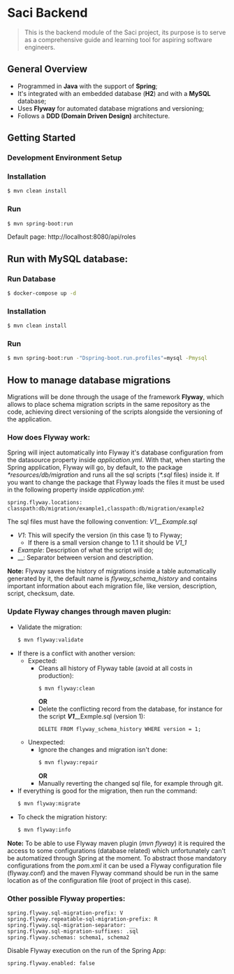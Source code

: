 # Saci Backend
> This is the backend module of the Saci project, its purpose is to serve as a comprehensive guide and learning tool for aspiring software engineers.

## General Overview
- Programmed in **Java** with the support of **Spring**;
- It's integrated with an embedded database (**H2**) and with a **MySQL** database;
- Uses **Flyway** for automated database migrations and versioning;
- Follows a **DDD (Domain Driven Design)** architecture.

## Getting Started
### Development Environment Setup
### Installation
```bash
$ mvn clean install
```
### Run
```bash
$ mvn spring-boot:run
```
Default page: http://localhost:8080/api/roles

## Run with MySQL database:
### Run Database
```bash
$ docker-compose up -d
```
### Installation
```bash
$ mvn clean install
```
### Run
```bash
$ mvn spring-boot:run -"Dspring-boot.run.profiles"=mysql -Pmysql
```

## How to manage database migrations
Migrations will be done through the usage of the framework **Flyway**, which allows to place schema migration scripts in the 
same repository as the code, achieving direct versioning of the scripts alongside the versioning of the application.

### How does Flyway work:
Spring will inject automatically into Flyway it's database configuration from the datasource property inside _application.yml_.
With that, when starting the Spring application, Flyway will go, by default, to the package _*resources/db/migration_ and runs all the sql scripts (_*.sql_ files) inside it.
If you want to change the package that Flyway loads the files it must be used in the following property inside _application.yml_:
```
spring.flyway.locations: classpath:db/migration/example1,classpath:db/migration/example2
```
The sql files must have the following convention: _V1__Example.sql_
- _V1_: This will specify the version (in this case 1) to Flyway;
  - If there is a small version change to 1.1 it should be _V1_1_
- _Example_: Description of what the script will do;
- __: Separator between version and description.

**Note:** Flyway saves the history of migrations inside a table automatically generated by it, the default name is
_flyway_schema_history_ and contains important information about each migration file, like version, description, script, checksum, date.

### Update Flyway changes through maven plugin:
- Validate the migration:
  ```bash
  $ mvn flyway:validate 
  ``` 
- If there is a conflict with another version:
  - Expected:
    - Cleans all history of Flyway table (avoid at all costs in production):
      ```bash
      $ mvn flyway:clean 
      ``` 
      **OR**
    - Delete the conflicting record from the database, for instance for the script **_V1_**__Exmple.sql (version 1):
      ```
      DELETE FROM flyway_schema_history WHERE version = 1;
      ``` 
  - Unexpected:
    - Ignore the changes and migration isn't done:
      ```bash
      $ mvn flyway:repair 
      ``` 
      **OR**
    - Manually reverting the changed sql file, for example through git.
- If everything is good for the migration, then run the command:
  ```bash
  $ mvn flyway:migrate
  ``` 
- To check the migration history:
  ```bash
  $ mvn flyway:info 
  ```
**Note:** To be able to use Flyway maven plugin (_mvn flyway_) it is required the access to some configurations (database related)
which unfortunately can't be automatized through Spring at the moment.
To abstract those mandatory configurations from the _pom.xml_ it can be used a Flyway configuration file (flyway.conf)
and the maven Flyway command should be run in the same location as of the configuration file (root of project in this case).

### Other possible Flyway properties:
```
spring.flyway.sql-migration-prefix: V
spring.flyway.repeatable-sql-migration-prefix: R
spring.flyway.sql-migration-separator: __
spring.flyway.sql-migration-suffixes: .sql
spring.flyway.schemas: schema1, schema2
```
Disable Flyway execution on the run of the Spring App:
```
spring.flyway.enabled: false
```
